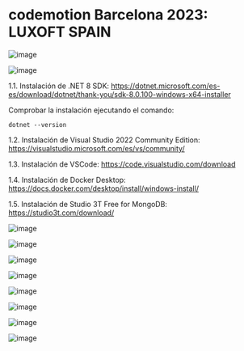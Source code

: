 # codemotion Barcelona 2023: LUXOFT SPAIN

![image](https://github.com/luiscoco/codemotion-Barcelona-2023-public-repo/assets/32194879/0b3f80ff-8ac7-403e-a972-da31ea337fcf)

![image](https://github.com/luiscoco/codemotion-Barcelona-2023-public-repo/assets/32194879/afeaa29f-6f25-44c5-8558-666501c7a73e)

1.1. Instalación de .NET 8 SDK: https://dotnet.microsoft.com/es-es/download/dotnet/thank-you/sdk-8.0.100-windows-x64-installer
       
Comprobar la instalación ejecutando el comando: 

```
dotnet --version
```

1.2. Instalación de Visual Studio 2022 Community Edition: https://visualstudio.microsoft.com/es/vs/community/

1.3. Instalación de VSCode: https://code.visualstudio.com/download

1.4. Instalación de Docker Desktop: https://docs.docker.com/desktop/install/windows-install/

1.5. Instalación de Studio 3T Free for MongoDB: https://studio3t.com/download/

![image](https://github.com/luiscoco/codemotion-Barcelona-2023-public-repo/assets/32194879/7b9119c3-2772-4029-a1d7-935d5692981f)

![image](https://github.com/luiscoco/codemotion-Barcelona-2023-public-repo/assets/32194879/63c0ad4e-745f-4563-bd9f-422c3e9fb240)

![image](https://github.com/luiscoco/codemotion-Barcelona-2023-public-repo/assets/32194879/8f3099a5-9fad-4258-951c-bdba4826f2fa)

![image](https://github.com/luiscoco/codemotion-Barcelona-2023-public-repo/assets/32194879/b1156e4a-848b-4388-a7d0-54a9a617f128)

![image](https://github.com/luiscoco/codemotion-Barcelona-2023-public-repo/assets/32194879/a1b2384b-5b36-4647-8f86-4a7f39509d84)

![image](https://github.com/luiscoco/codemotion-Barcelona-2023-public-repo/assets/32194879/6b4077dd-8f2d-42d8-af35-bb9cd4337bbb)

![image](https://github.com/luiscoco/codemotion-Barcelona-2023-public-repo/assets/32194879/2ddbefb4-6f60-4433-93db-2254d3d8daf0)

![image](https://github.com/luiscoco/codemotion-Barcelona-2023-public-repo/assets/32194879/86580398-aa81-4bdc-a9dd-7d99c259c39d)








